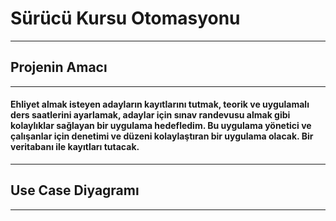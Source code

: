 # Sürücü Kursu Otomasyonu <br/>
-----------------------------------
## Projenin Amacı <br/>
-----------------------------------
#### Ehliyet almak isteyen adayların kayıtlarını tutmak, teorik ve uygulamalı ders saatlerini ayarlamak, adaylar için sınav randevusu almak gibi kolaylıklar sağlayan bir uygulama hedefledim. Bu uygulama yönetici ve çalışanlar için denetimi ve düzeni kolaylaştıran bir uygulama olacak. Bir veritabanı ile kayıtları tutacak. <br/>
------------------------------------
## Use Case Diyagramı 
------------------------------------
